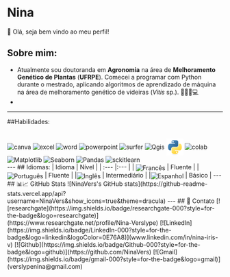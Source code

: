 # Nina
👋 Olá, seja bem vindo ao meu perfil!
## Sobre mim:

- Atualmente sou doutoranda em **Agronomia** na área de **Melhoramento Genético de Plantas** (**UFRPE**). Comecei a programar com Python durante o mestrado, aplicando algoritmos de aprendizado de máquina na área de melhoramento genético de videiras (*Vitis* sp.). 🌱🍇🧬💻
- 
---
##Habilidades:
<div style="display: inline_block"><br>
  <img align="center" alt="canva" height="40" width="40" src="https://uxwing.com/wp-content/themes/uxwing/download/brands-and-social-media/canva-icon.png">
  <img align="center" alt="excel" height="40" width="40" src="https://upload.wikimedia.org/wikipedia/commons/thumb/3/34/Microsoft_Office_Excel_%282019%E2%80%93present%29.svg/826px-Microsoft_Office_Excel_%282019%E2%80%93present%29.svg.png">
  <img align="center" alt="word" height="40" width="40" src="https://upload.wikimedia.org/wikipedia/commons/thumb/f/fd/Microsoft_Office_Word_%282019%E2%80%93present%29.svg/1101px-Microsoft_Office_Word_%282019%E2%80%93present%29.svg.png">
  <img align="center" alt="powerpoint" height="40" width="40" src="https://upload.wikimedia.org/wikipedia/commons/thumb/0/0d/Microsoft_Office_PowerPoint_%282019%E2%80%93present%29.svg/512px-Microsoft_Office_PowerPoint_%282019%E2%80%93present%29.svg.png?20210821050414">
  <img align="center" alt="surfer" height="40" width="40" src="https://d4.alternativeto.net/9AmEczwiqgUYpeoIOpAD-BP96MLTuBEdFy0TFj_2rcM/rs:fill:280:280:0/g:ce:0:0/YWJzOi8vZGlzdC9pY29ucy9zdXJmZXJfNjg0MjQucG5n.png">
  <img align="center" alt="Qgis" height="40" width="40" src="https://upload.wikimedia.org/wikipedia/commons/7/77/Qgis-icon-3.0.png">
  <img align="center" alt="Python" height="40" width="40" src="https://raw.githubusercontent.com/devicons/devicon/master/icons/python/python-original.svg">
  <img align="center" alt="colab" height="40" width="70" src="https://upload.wikimedia.org/wikipedia/commons/thumb/d/d0/Google_Colaboratory_SVG_Logo.svg/1280px-Google_Colaboratory_SVG_Logo.svg.png">
  <img align="center" alt="Matplotlib" height="40" width="40" src="https://upload.wikimedia.org/wikipedia/commons/thumb/8/84/Matplotlib_icon.svg/2048px-Matplotlib_icon.svg.png">
  <img align="center" alt="Seaborn" height="40" width="40" src="https://seeklogo.com/images/S/seaborn-logo-244EB2DEC5-seeklogo.com.png">
  <img align="center" alt="Pandas" height="40" width="50" src="https://cdn.jsdelivr.net/gh/devicons/devicon/icons/pandas/pandas-original.svg">
  <img align="center" alt="sckitlearn" height="40" width="80" src="https://upload.wikimedia.org/wikipedia/commons/thumb/0/05/Scikit_learn_logo_small.svg/2560px-Scikit_learn_logo_small.svg.png">
</div>
---
## Idiomas:
| Idioma  | Nível |
| :---         |:---         |
| <img align="center" alt="Francês" height="40" width="50" src="https://imagepng.org/wp-content/uploads/2017/10/bandeira-fran%C3%A7a.png">  | Fluente  |
|<img align="center" alt="Português" height="40" width="50" src="https://static.todamateria.com.br/upload/ba/nd/bandeira-do-brasil-og.jpg?class=ogImageRectangle"> | Fluente |
|<img align="center" alt="Inglês" height="40" width="50" src="https://www.ifpb.edu.br/itaporanga/noticias/2019/08/inscricoes-abertas-para-curso-de-ingles-intermediario/curso-de-ingles.png">  | Intermediário |
|<img align="center" alt="Espanhol" height="40" width="50" src="https://www.estudopratico.com.br/wp-content/uploads/2017/02/bandeira-espanha-p.jpg">  | Básico |
---
## 📊📈 GitHub Stats
![NinaVers's GitHub stats](https://github-readme-stats.vercel.app/api?username=NinaVers&show_icons=true&theme=dracula)
---
## 📧 Contato
[![researchgate](https://img.shields.io/badge/researchgate-000?style=for-the-badge&logo=researchgate)](https://www.researchgate.net/profile/Nina-Verslype)
[![LinkedIn](https://img.shields.io/badge/LinkedIn-000?style=for-the-badge&logo=linkedin&logoColor=0E76A8)](www.linkedin.com/in/nina-iris-v)
[![Github](https://img.shields.io/badge/Github-000?style=for-the-badge&logo=github)](https://github.com/NinaVers)
[![Gmail](https://img.shields.io/badge/gmail-000?style=for-the-badge&logo=gmail)](verslypenina@gmail.com)

<!--
**NinaVers/NinaVers** is a ✨ _special_ ✨ repository because its `README.md` (this file) appears on your GitHub profile.

Here are some ideas to get you started:

- 🔭 I’m currently working on ...
- 🌱 I’m currently learning ...
- 👯 I’m looking to collaborate on ...
- 🤔 I’m looking for help with ...
- 💬 Ask me about ...
- 📫 How to reach me: ...
- 😄 Pronouns: ...
- ⚡ Fun fact: ...
-->
